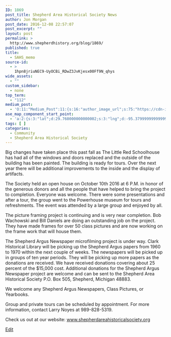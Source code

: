 ```yaml
---
ID: 1869
post_title: Shepherd Area Historical Society News
author: Jon Morgan
post_date: 2016-12-08 22:57:07
post_excerpt: ""
layout: post
permalink: >
  http://www.shepherdhistory.org/blog/1869/
published: true
title:
  - SAHS_memo
source-id:
  - >
    1hpn8jriuNEC9-UyOCBi_RDwZ3JvKjesx00Ff9N_qhys
wide_assets:
  - ""
custom_sidebar:
  - none
top_term:
  - "112"
medium_post:
  - 'O:11:"Medium_Post":11:{s:16:"author_image_url";s:75:"https://cdn-images-1.medium.com/fit/c/200/200/1*SqJTY-3vzTSKsiqc5-cV_A.jpeg";s:10:"author_url";s:28:"https://medium.com/@morga2ja";s:11:"byline_name";N;s:12:"byline_email";N;s:10:"cross_link";s:2:"no";s:2:"id";s:12:"e674c99ddb89";s:21:"follower_notification";s:2:"no";s:7:"license";s:19:"all-rights-reserved";s:14:"publication_id";s:12:"f45ad4d6ec92";s:6:"status";s:5:"draft";s:3:"url";s:41:"https://medium.com/@morga2ja/e674c99ddb89";}'
ase_map_component_start_point:
  - 'a:2:{s:3:"lat";d:29.760000000000002;s:3:"lng";d:-95.379999999999995;}'
tags: [ ]
categories:
  - Community
  - Shepherd Area Historical Society
---
```

Big changes have taken place this past fall as The Little Red Schoolhouse has had all of the windows and doors replaced and the outside of the building has been painted.  The building is ready for tours. Over the next year there will be additional improvements to the inside and the display of artifacts.

The Society held an open house on October 10th 2016 at 6 P.M. in honor of the generous donors and all the people that have helped to bring the project to completion. Everyone was welcome. There were some presentations and after a tour, the group went to the Powerhouse museum for tours and refreshments.  The event was attended by a large group and enjoyed by all.

The picture framing project is continuing and is very near completion.  Bob Wachowski and Bill Daniels are doing an outstanding job on the project.  They have made frames for over 50 class pictures and are now working on the frame work that will house them.

The Shepherd Argus Newspaper microfilming project is under way. Clark Historical Library will be picking up the Shepherd Argus papers from 1960 to 1970 within the next couple of weeks. The newspapers will be picked up in groups of ten year periods. They will be picking up more papers as the donations are received.  We have received donations covering about 25 percent of the $15,000 cost. Additional donations for the Shepherd Argus Newspaper project are welcome and can be sent to the Shepherd Area Historical Society P.O. Box 505, Shepherd, Michigan 48883. 

We welcome any Shepherd Argus Newspapers, Class Pictures, or Yearbooks.

Group and private tours can be scheduled by appointment. For more information, contact Larry Noyes at 989-828-5319. 

Check us out at our website: www.shepherdareahistoricalsociety.org  

[Edit](https://docs.google.com/document/d/1hpn8jriuNEC9-UyOCBi_RDwZ3JvKjesx00Ff9N_qhys/edit?usp=sharing)